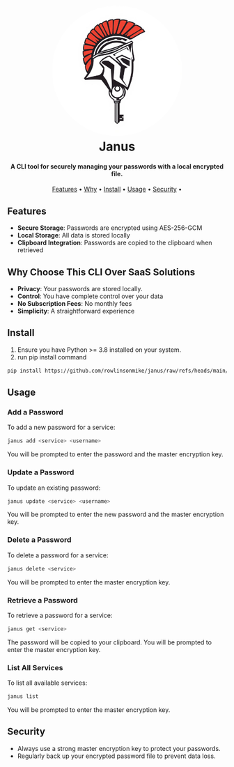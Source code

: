 <h1 align="center">
  <br>
  <img src="assets/janus.jpg" alt="logo" width="300" height="300" style="border-radius: 50%; width: 300px; height: 300px; object-fit: cover;"/>
  <br>
 Janus
  <br>
</h1>

<h4 align="center">A CLI tool for securely managing your passwords with a local encrypted file.</h4>

<p align="center">
  <a href="#features">Features</a> •
  <a href="#why-choose-this-cli-over-saas-solutions">Why</a> •
  <a href="#install">Install</a> •
  <a href="#usage">Usage</a> •
  <a href="#security">Security</a> •
</p>

## Features

- **Secure Storage**: Passwords are encrypted using AES-256-GCM
- **Local Storage**: All data is stored locally
- **Clipboard Integration**: Passwords are copied to the clipboard when retrieved

## Why Choose This CLI Over SaaS Solutions

- **Privacy**: Your passwords are stored locally.
- **Control**: You have complete control over your data
- **No Subscription Fees**: No monthly fees
- **Simplicity**: A straightforward experience

## Install

1. Ensure you have Python >= 3.8 installed on your system.
2. run pip install command

```bash
pip install https://github.com/rowlinsonmike/janus/raw/refs/heads/main/dist/janus.tar.gz
```

## Usage

### Add a Password

To add a new password for a service:

```bash
janus add <service> <username>
```

You will be prompted to enter the password and the master encryption key.

### Update a Password

To update an existing password:

```bash
janus update <service> <username>
```

You will be prompted to enter the new password and the master encryption key.

### Delete a Password

To delete a password for a service:

```bash
janus delete <service>
```

You will be prompted to enter the master encryption key.

### Retrieve a Password

To retrieve a password for a service:

```bash
janus get <service>
```

The password will be copied to your clipboard. You will be prompted to enter the master encryption key.

### List All Services

To list all available services:

```bash
janus list
```

You will be prompted to enter the master encryption key.

## Security

- Always use a strong master encryption key to protect your passwords.
- Regularly back up your encrypted password file to prevent data loss.
